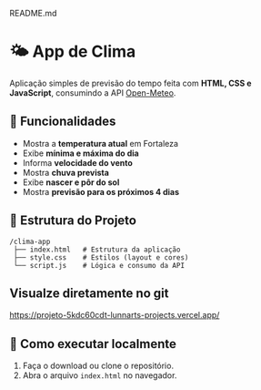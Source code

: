 README.md

# 🌤️ App de Clima

Aplicação simples de previsão do tempo feita com **HTML, CSS e JavaScript**, consumindo a API [Open-Meteo](https://open-meteo.com/).

## 📌 Funcionalidades
- Mostra a **temperatura atual** em Fortaleza
- Exibe **mínima e máxima do dia**
- Informa **velocidade do vento**
- Mostra **chuva prevista**
- Exibe **nascer e pôr do sol**
- Mostra **previsão para os próximos 4 dias**

## 📂 Estrutura do Projeto
```
/clima-app
 ├── index.html   # Estrutura da aplicação
 ├── style.css    # Estilos (layout e cores)
 └── script.js    # Lógica e consumo da API
```
## Visualze diretamente no git
https://projeto-5kdc60cdt-lunnarts-projects.vercel.app/

## 🚀 Como executar localmente
1. Faça o download ou clone o repositório.
2. Abra o arquivo `index.html` no navegador.
